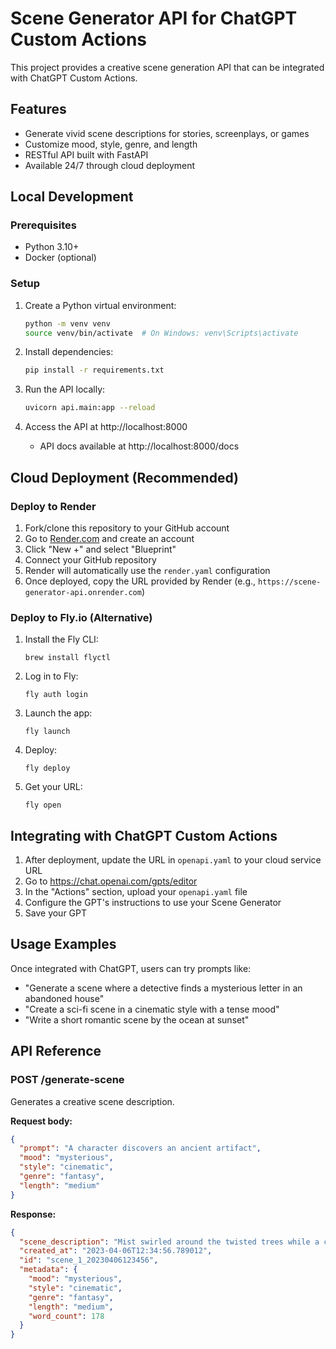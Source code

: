 # Scene Generator API for ChatGPT Custom Actions

This project provides a creative scene generation API that can be integrated with ChatGPT Custom Actions.

## Features

- Generate vivid scene descriptions for stories, screenplays, or games
- Customize mood, style, genre, and length
- RESTful API built with FastAPI
- Available 24/7 through cloud deployment

## Local Development

### Prerequisites

- Python 3.10+
- Docker (optional)

### Setup

1. Create a Python virtual environment:
   ```bash
   python -m venv venv
   source venv/bin/activate  # On Windows: venv\Scripts\activate
   ```

2. Install dependencies:
   ```bash
   pip install -r requirements.txt
   ```

3. Run the API locally:
   ```bash
   uvicorn api.main:app --reload
   ```

4. Access the API at http://localhost:8000
   - API docs available at http://localhost:8000/docs

## Cloud Deployment (Recommended)

### Deploy to Render

1. Fork/clone this repository to your GitHub account
2. Go to [Render.com](https://render.com) and create an account
3. Click "New +" and select "Blueprint"
4. Connect your GitHub repository
5. Render will automatically use the `render.yaml` configuration
6. Once deployed, copy the URL provided by Render (e.g., `https://scene-generator-api.onrender.com`)

### Deploy to Fly.io (Alternative)

1. Install the Fly CLI:
   ```
   brew install flyctl
   ```

2. Log in to Fly:
   ```
   fly auth login
   ```

3. Launch the app:
   ```
   fly launch
   ```

4. Deploy:
   ```
   fly deploy
   ```

5. Get your URL:
   ```
   fly open
   ```

## Integrating with ChatGPT Custom Actions

1. After deployment, update the URL in `openapi.yaml` to your cloud service URL
2. Go to https://chat.openai.com/gpts/editor
3. In the "Actions" section, upload your `openapi.yaml` file
4. Configure the GPT's instructions to use your Scene Generator
5. Save your GPT

## Usage Examples

Once integrated with ChatGPT, users can try prompts like:

- "Generate a scene where a detective finds a mysterious letter in an abandoned house"
- "Create a sci-fi scene in a cinematic style with a tense mood"
- "Write a short romantic scene by the ocean at sunset"

## API Reference

### POST /generate-scene

Generates a creative scene description.

**Request body:**

```json
{
  "prompt": "A character discovers an ancient artifact",
  "mood": "mysterious",
  "style": "cinematic",
  "genre": "fantasy",
  "length": "medium"
}
```

**Response:**

```json
{
  "scene_description": "Mist swirled around the twisted trees while a character discovers an ancient artifact. The atmosphere was enigmatic. Everything seemed to whisper a sense of cryptic wonder...",
  "created_at": "2023-04-06T12:34:56.789012",
  "id": "scene_1_20230406123456",
  "metadata": {
    "mood": "mysterious",
    "style": "cinematic",
    "genre": "fantasy",
    "length": "medium",
    "word_count": 178
  }
}
``` 